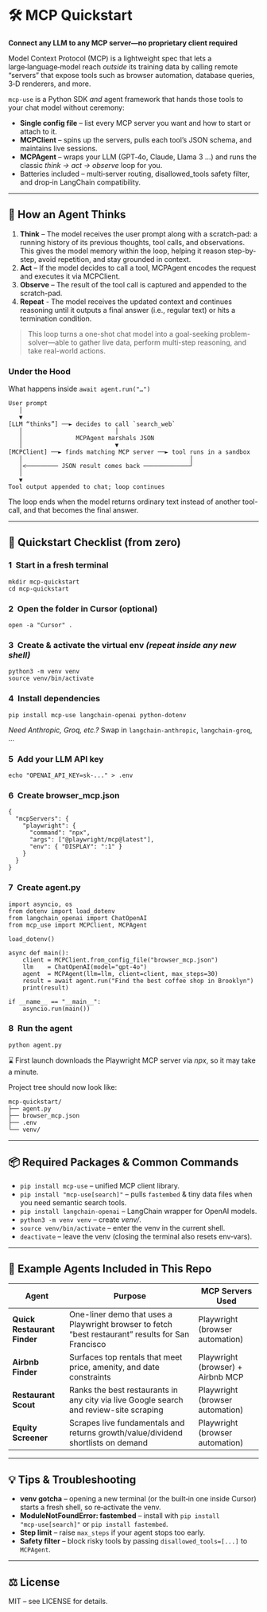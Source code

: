 # 🛠️ MCP Quickstart

**Connect any LLM to any MCP server—no proprietary client required**

Model Context Protocol (MCP) is a lightweight spec that lets a large‑language‑model reach *outside* its training data by calling remote “servers” that expose tools such as browser automation, database queries, 3‑D renderers, and more.

`mcp‑use` is a Python SDK *and* agent framework that hands those tools to your chat model without ceremony:

* **Single config file** – list every MCP server you want and how to start or attach to it.
* **MCPClient** – spins up the servers, pulls each tool’s JSON schema, and maintains live sessions.
* **MCPAgent** – wraps your LLM (GPT‑4o, Claude, Llama 3 …) and runs the classic *think → act → observe* loop for you.
* Batteries included – multi‑server routing, disallowed\_tools safety filter, and drop‑in LangChain compatibility.

---

## 🤖 How an Agent Thinks

1. **Think** – The model receives the user prompt along with a scratch-pad: a running history of its previous thoughts, tool calls, and observations. This gives the model memory within the loop, helping it reason step-by-step, avoid repetition, and stay grounded in context.
2. **Act** – If the model decides to call a tool, MCPAgent encodes the request and executes it via MCPClient.
3. **Observe** – The result of the tool call is captured and appended to the scratch-pad.
4. **Repeat** - The model receives the updated context and continues reasoning until it outputs a final answer (i.e., regular text) or hits a termination condition.

> This loop turns a one-shot chat model into a goal-seeking problem-solver—able to gather live data, perform multi-step reasoning, and take real-world actions.

### Under the Hood
What happens inside `await agent.run("…")`
```
User prompt
   │
   ▼
[LLM “thinks”] ──► decides to call `search_web`
   │                          │
   │               MCPAgent marshals JSON
   │                          ▼
[MCPClient] ──► finds matching MCP server ──► tool runs in a sandbox
   │                                               │
   │<───────── JSON result comes back ─────────────┘
   │
   ▼
Tool output appended to chat; loop continues
```
The loop ends when the model returns ordinary text instead of another tool-call, and that becomes the final answer.

---

## 🚀 Quickstart Checklist (from zero)

### 1  Start in a fresh terminal

```
mkdir mcp‑quickstart
cd mcp‑quickstart
```

### 2  Open the folder in Cursor (optional)

```
open -a "Cursor" .
```

### 3  Create & activate the virtual env *(repeat inside any new shell)*

```
python3 -m venv venv
source venv/bin/activate
```

### 4  Install dependencies

```
pip install mcp‑use langchain‑openai python‑dotenv
```

*Need Anthropic, Groq, etc.?* Swap in `langchain‑anthropic`, `langchain‑groq`, …

### 5  Add your LLM API key

```
echo "OPENAI_API_KEY=sk‑..." > .env
```

### 6  Create **browser\_mcp.json**

```
{
  "mcpServers": {
    "playwright": {
      "command": "npx",
      "args": ["@playwright/mcp@latest"],
      "env": { "DISPLAY": ":1" }
    }
  }
}
```

### 7  Create **agent.py**

```
import asyncio, os
from dotenv import load_dotenv
from langchain_openai import ChatOpenAI
from mcp_use import MCPClient, MCPAgent

load_dotenv()

async def main():
    client = MCPClient.from_config_file("browser_mcp.json")
    llm    = ChatOpenAI(model="gpt‑4o")
    agent  = MCPAgent(llm=llm, client=client, max_steps=30)
    result = await agent.run("Find the best coffee shop in Brooklyn")
    print(result)

if __name__ == "__main__":
    asyncio.run(main())
```

### 8  Run the agent

```
python agent.py
```

⌛ First launch downloads the Playwright MCP server via *npx*, so it may take a minute.


Project tree should now look like:

```
mcp‑quickstart/
├── agent.py
├── browser_mcp.json
├── .env
└── venv/
```

---

## 📦 Required Packages & Common Commands

* `pip install mcp‑use` – unified MCP client library.
* `pip install "mcp‑use[search]"` – pulls `fastembed` & tiny data files when you need semantic search tools.
* `pip install langchain‑openai` – LangChain wrapper for OpenAI models.
* `python3 -m venv venv` – create *venv/*.
* `source venv/bin/activate` – enter the venv in the current shell.
* `deactivate` – leave the venv (closing the terminal also resets env‑vars).

---

## 🧩 Example Agents Included in This Repo

| Agent                    | Purpose                                                                                               | MCP Servers Used                        |
| ------------------------ | ------------------------------------------------------------------------------------------------------ | --------------------------------------- |
| **Quick Restaurant Finder** | One-liner demo that uses a Playwright browser to fetch “best restaurant” results for San Francisco | Playwright (browser automation)         |
| **Airbnb Finder**        | Surfaces top rentals that meet price, amenity, and date constraints                            | Playwright (browser) + Airbnb MCP       |
| **Restaurant Scout**     | Ranks the best restaurants in any city via live Google search and review-site scraping                 | Playwright (browser automation)         |
| **Equity Screener**      | Scrapes live fundamentals and returns growth/value/dividend shortlists on demand                       | Playwright (browser automation)         |


---

## 💡 Tips & Troubleshooting

* **venv gotcha** – opening a new terminal (or the built‑in one inside Cursor) starts a fresh shell, so re‑activate the venv.
* **ModuleNotFoundError: fastembed** – install with `pip install "mcp‑use[search]"` or `pip install fastembed`.
* **Step limit** – raise `max_steps` if your agent stops too early.
* **Safety filter** – block risky tools by passing `disallowed_tools=[...]` to `MCPAgent`.

---

## ⚖️ License

MIT – see LICENSE for details.
